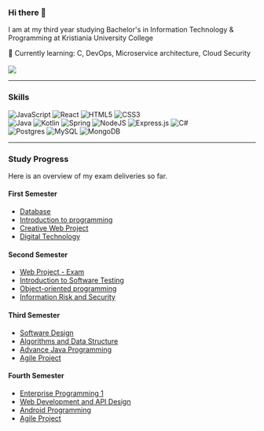 ### Hi there 👋
I am at my third year studying Bachelor's in Information Technology & Programming at Kristiania University College

🌱 Currently learning: C, DevOps, Microservice architecture, Cloud Security 
<br>
<br>
[<img src="https://img.shields.io/badge/LinkedIn-0077B5?style=for-the-badge&logo=linkedin&logoColor=white" />](https://www.linkedin.com/in/harry-liam-a896a2206/)

---

### Skills
![JavaScript](https://img.shields.io/badge/javascript-%23323330.svg?style=for-the-badge&logo=javascript&logoColor=%23F7DF1E)
![React](https://img.shields.io/badge/react-%2320232a.svg?style=for-the-badge&logo=react&logoColor=%2361DAFB)
![HTML5](https://img.shields.io/badge/html5-%23E34F26.svg?style=for-the-badge&logo=html5&logoColor=white)
![CSS3](https://img.shields.io/badge/css3-%231572B6.svg?style=for-the-badge&logo=css3&logoColor=white)
<br>
![Java](https://img.shields.io/badge/java-%23ED8B00.svg?style=for-the-badge&logo=java&logoColor=white)
![Kotlin](https://img.shields.io/badge/kotlin-%230095D5.svg?style=for-the-badge&logo=kotlin&logoColor=white)
![Spring](https://img.shields.io/badge/spring-%236DB33F.svg?style=for-the-badge&logo=spring&logoColor=white)
![NodeJS](https://img.shields.io/badge/node.js-6DA55F?style=for-the-badge&logo=node.js&logoColor=white)
![Express.js](https://img.shields.io/badge/express.js-%23404d59.svg?style=for-the-badge&logo=express&logoColor=%2361DAFB)
![C#](https://img.shields.io/badge/c%23-%23239120.svg?style=for-the-badge&logo=c-sharp&logoColor=white)
<br>
![Postgres](https://img.shields.io/badge/postgres-%23316192.svg?style=for-the-badge&logo=postgresql&logoColor=white)
![MySQL](https://img.shields.io/badge/mysql-%2300f.svg?style=for-the-badge&logo=mysql&logoColor=white)
![MongoDB](https://img.shields.io/badge/MongoDB-%234ea94b.svg?style=for-the-badge&logo=mongodb&logoColor=white)
<br>

---
### Study Progress
Here is an overview of my exam deliveries so far.
<br>

#### First Semester
- [Database](https://github.com/harryapp/Exam-Database) 
- [Introduction to programming](https://github.com/harryapp/Exam-PGR102-Introduction-to-programming)
- [Creative Web Project](https://github.com/harryapp/Exam-Web-Project)
- [Digital Technology](https://github.com/harryapp/TK1104-Digital-Technology-exam)

#### Second Semester
- [Web Project - Exam](https://github.com/harryapp/Exam-PRO10-Web-Project)
- [Introduction to Software Testing](https://github.com/harryapp/ITP2200-Introduction-to-Software-Testing-exam)
- [Object-oriented programming](https://github.com/harryapp/Exam-PGR103-Object-oriented-Programming)
- [Information Risk and Security](https://github.com/harryapp/Exam-Information-Risk-and-Security)

#### Third Semester
- [Software Design ](https://github.com/harryapp/PG332_SoftwareDesign_EksamenH21)
- [Algorithms and Data Structure](https://github.com/harryapp/Exam-PG4200-Algorithms-and-Data-Structures)
- [Advance Java Programming](link)
- [Agile Project](https://github.com/harryapp/meliora_impact_app)

#### Fourth Semester
- [Enterprise Programming 1](https://github.com/harryapp/enterprise_exam)
- [Web Development and API Design](link)
- [Android Programming](https://github.com/harryapp/android_exam)
- [Agile Project ](https://github.com/harryapp/meliora_impact_app)

